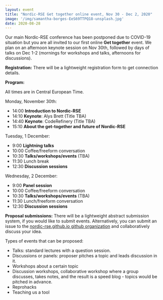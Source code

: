 ```yaml
---
layout: event
title: "Nordic-RSE Get together online event, Nov 30 - Dec 2, 2020"
image: '/img/samantha-borges-EeS69TTPQ18-unsplash.jpg'
date: 2020-08-28
---
```



Our main Nordic-RSE conference has been postponed due to COVID-19 situation but you are all invited to our first
online **Get together** event.  We plan on an afternoon keynote
session on Nov 30th, followed by days of talks on Dec 1-2 (mornings
for workshops and talks, afternoons for discussions).

<!--break-->

**Registration:** There will be a lightweight registration form to get
connection details.


**Program:**

All times are in Central European Time.

Monday, November 30th:

* 14:00 **Introduction to Nordic-RSE**
* 14:10 **Keynote**: Alys Brett (Title TBA)
* 14:40 **Keynote**: CodeRefinery (Title TBA)
* 15:10 **About the get-together and future of Nordic-RSE**

Tuesday, 1 December:

* 9:00 **Lightning talks**
* 10:00 Coffee/freeform conversation
* 10:30 **Talks/workshops/events** (TBA)
* 11:30 Lunch break
* 12:30 **Discussion sessions**

Wednesday, 2 December:

* 9:00 **Panel session**
* 10:00 Coffee/freeform conversation
* 10:30 **Talks/workshops/events** (TBA)
* 11:30 Lunch/freeform conversation
* 12:30 **Discussion sessions**


**Proposal submissions:** There will be a lightweight abstract
submission system, if you would like to submit events.  Alternatively,
you can submit an issue to the [nordic-rse.github.io github
organization](https://github.com/nordic-rse/nordic-rse.github.io) and
collaboratively discuss your idea.


Types of events that can be proposed:

* Talks: standard lectures with a question session.
* Discussions or panels: proposer pitches a topic and leads discussion
  in it.
* Workshops about a certain topic
* Discussion workshops, collaborative workshop where a group
  discusses, takes notes, and the result is a speed blog - topics
  would be pitched in advance.
* Reprohacks
* Teaching us a tool

